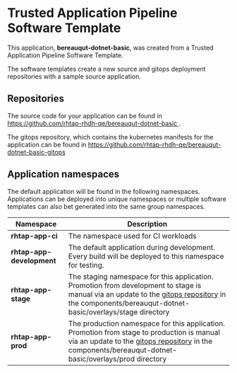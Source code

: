 # Trusted Application Pipeline Software Template

This application, **bereauqut-dotnet-basic**, was created from a Trusted Application Pipeline Software Template.

The software templates create a new source and gitops deployment repositories with a sample source application. 

## Repositories

The source code for your application can be found in [https://github.com/rhtap-rhdh-qe/bereauqut-dotnet-basic ](https://github.com/rhtap-rhdh-qe/bereauqut-dotnet-basic ).
 
The gitops repository, which contains the kubernetes manifests for the application can be found in 
[https://github.com/rhtap-rhdh-qe/bereauqut-dotnet-basic-gitops ](https://github.com/rhtap-rhdh-qe/bereauqut-dotnet-basic-gitops ) 

## Application namespaces 

The default application will be found in the following namespaces. Applications can be deployed into unique namespaces or multiple software templates can also bet generated into the same group namespaces.  

|  Namespace   |  Description   |  
| -------- | -------- |
| **rhtap-app-ci** | The namespace used for CI workloads |
| **rhtap-app-development** | The default application during development. Every build will be deployed to this namespace for testing. |
| **rhtap-app-stage** | The staging namespace for this application. Promotion from development to stage is manual via an update to the [gitops repository](https://github.com/rhtap-rhdh-qe/bereauqut-dotnet-basic-gitops ) in the components/bereauqut-dotnet-basic/overlays/stage directory |
| **rhtap-app-prod** | The production namespace for this application. Promotion from stage to production is manual via an update to the [gitops repository](https://github.com/rhtap-rhdh-qe/bereauqut-dotnet-basic-gitops ) in the components/bereauqut-dotnet-basic/overlays/prod directory |